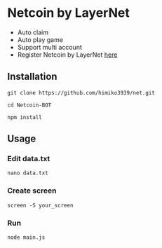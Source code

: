 # Netcoin by LayerNet

- Auto claim
- Auto play game
- Support multi account
- Register Netcoin by LayerNet [here](https://t.me/layernet_netcoin_bot?start=6944804952)

## Installation
```shell
git clone https://github.com/himiko3939/net.git
```
```shell
cd Netcoin-BOT
```
```
npm install
```

## Usage

### Edit data.txt
```shell
nano data.txt
```
### Create screen
```
screen -S your_screen
```
### Run
```
node main.js
```
